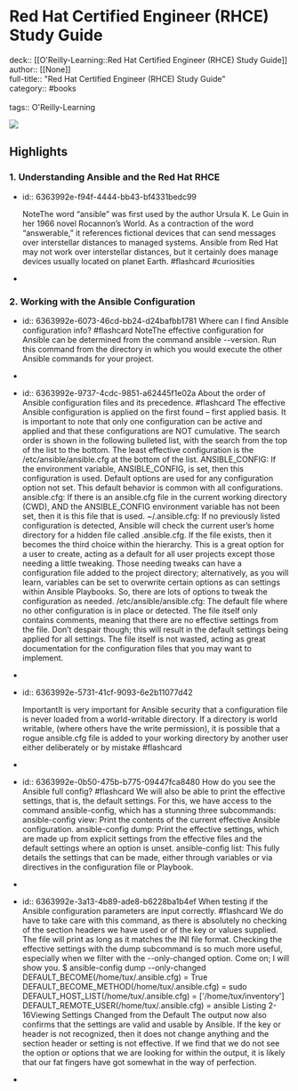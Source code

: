 # Red Hat Certified Engineer (RHCE) Study Guide

deck:: [[O'Reilly-Learning::Red Hat Certified Engineer (RHCE) Study Guide]]\
author:: [[None]]\
full-title:: "Red Hat Certified Engineer (RHCE) Study Guide"\
category:: #books\
\
tags:: O'Reilly-Learning  

![](https://learning.oreilly.com/covers/9781484268612/)
## Highlights
### 1. Understanding Ansible and the Red Hat RHCE
- id:: 6363992e-f94f-4444-bb43-bf4331bedc99
  
  NoteThe word “ansible” was first used by the author Ursula K. Le Guin in her 1966 novel Rocannon’s World. As a contraction of the word “answerable,” it references fictional devices that can send messages over interstellar distances to managed systems. Ansible from Red Hat may not work over interstellar distances, but it certainly does manage devices usually located on planet Earth. #flashcard  #curiosities
-
### 2. Working with the Ansible Configuration
- id:: 6363992e-6073-46cd-bb24-d24bafbb1781
   Where can I find Ansible configuration info? #flashcard 
    NoteThe effective configuration for Ansible can be determined from the command ansible --version. Run this command from the directory in which you would execute the other Ansible commands for your project.
-
- id:: 6363992e-9737-4cdc-9851-a62445f1e02a
   About the order of Ansible configuration files and its precedence. #flashcard 
    The effective Ansible configuration is applied on the first found – first applied basis. It is important to note that only one configuration can be active and applied and that these configurations are NOT cumulative. The search order is shown in the following bulleted list, with the search from the top of the list to the bottom. The least effective configuration is the /etc/ansible/ansible.cfg at the bottom of the list.
     ANSIBLE_CONFIG: If the environment variable, ANSIBLE_CONFIG, is set, then this configuration is used. Default options are used for any configuration option not set. This default behavior is common with all configurations.
     ansible.cfg: If there is an ansible.cfg file in the current working directory (CWD), AND the ANSIBLE_CONFIG environment variable has not been set, then it is this file that is used.
     ~/.ansible.cfg: If no previously listed configuration is detected, Ansible will check the current user’s home directory for a hidden file called .ansible.cfg. If the file exists, then it becomes the third choice within the hierarchy. This is a great option for a user to create, acting as a default for all user projects except those needing a little tweaking. Those needing tweaks can have a configuration file added to the project directory; alternatively, as you will learn, variables can be set to overwrite certain options as can settings within Ansible Playbooks. So, there are lots of options to tweak the configuration as needed.
     /etc/ansible/ansible.cfg: The default file where no other configuration is in place or detected. The file itself only contains comments, meaning that there are no effective settings from the file. Don’t despair though; this will result in the default settings being applied for all settings. The file itself is not wasted, acting as great documentation for the configuration files that you may want to implement.
-
- id:: 6363992e-5731-41cf-9093-6e2b11077d42
  
  ImportantIt is very important for Ansible security that a configuration file is never loaded from a world-writable directory. If a directory is world writable, (where others have the write permission), it is possible that a rogue ansible.cfg file is added to your working directory by another user either deliberately or by mistake #flashcard
-
- id:: 6363992e-0b50-475b-b775-09447fca8480
   How do you see the Ansible full config? #flashcard 
    We will also be able to print the effective settings, that is, the default settings. For this, we have access to the command ansible-config, which has a stunning three subcommands:
     ansible-config view: Print the contents of the current effective Ansible configuration.
     ansible-config dump: Print the effective settings, which are made up from explicit settings from the effective files and the default settings where an option is unset.
     ansible-config list: This fully details the settings that can be made, either through variables or via directives in the configuration file or Playbook.
-
- id:: 6363992e-3a13-4b89-ade8-b6228ba1b4ef
   When testing if the Ansible configuration parameters are input correctly. #flashcard 
    We do have to take care with this command, as there is absolutely no checking of the section headers we have used or of the key or values supplied. The file will print as long as it matches the INI file format. Checking the effective settings with the dump subcommand is so much more useful, especially when we filter with the --only-changed option. Come on; I will show you.
     $ ansible-config dump --only-changed
     DEFAULT_BECOME(/home/tux/.ansible.cfg) = True
     DEFAULT_BECOME_METHOD(/home/tux/.ansible.cfg) = sudo
     DEFAULT_HOST_LIST(/home/tux/.ansible.cfg) = ['/home/tux/inventory']
     DEFAULT_REMOTE_USER(/home/tux/.ansible.cfg) = ansible
     Listing 2-16Viewing Settings Changed from the Default
     The output now also confirms that the settings are valid and usable by Ansible. If the key or header is not recognized, then it does not change anything and the section header or setting is not effective. If we find that we do not see the option or options that we are looking for within the output, it is likely that our fat fingers have got somewhat in the way of perfection.
-